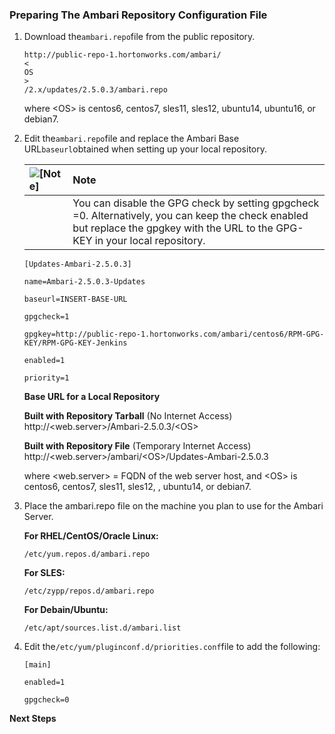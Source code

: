 ### Preparing The Ambari Repository Configuration File

1. Download the`ambari.repo`file from the public repository.

   ```
   http://public-repo-1.hortonworks.com/ambari/
   <
   OS
   >
   /2.x/updates/2.5.0.3/ambari.repo
   ```

   where &lt;OS&gt; is centos6, centos7, sles11, sles12, ubuntu14, ubuntu16, or debian7.

2. Edit the`ambari.repo`file and replace the Ambari Base URL`baseurl`obtained when setting up your local repository.

   | ![](https://docs.hortonworks.com/HDPDocuments/Ambari-2.5.0.3/bk_ambari-installation/common/images/admon/note.png "\[Note\]") | Note |
   | :--- | :--- |
   |  | You can disable the GPG check by setting gpgcheck =0. Alternatively, you can keep the check enabled but replace the gpgkey with the URL to the GPG-KEY in your local repository. |

   ```
   [Updates-Ambari-2.5.0.3]
   ```

   ```
   name=Ambari-2.5.0.3-Updates
   ```

   ```
   baseurl=INSERT-BASE-URL
   ```

   ```
   gpgcheck=1
   ```

   ```
   gpgkey=http://public-repo-1.hortonworks.com/ambari/centos6/RPM-GPG-KEY/RPM-GPG-KEY-Jenkins
   ```

   ```
   enabled=1
   ```

   ```
   priority=1
   ```

   **Base URL for a Local Repository**

   **Built with Repository Tarball**
   \(No Internet Access\)
   http://&lt;web.server&gt;/Ambari-2.5.0.3/&lt;OS&gt;

   **Built with Repository File**
   \(Temporary Internet Access\)
   http://&lt;web.server&gt;/ambari/&lt;OS&gt;/Updates-Ambari-2.5.0.3

   where &lt;web.server&gt; = FQDN of the web server host, and &lt;OS&gt; is centos6, centos7, sles11, sles12, , ubuntu14, or debian7.

3. Place the ambari.repo file on the machine you plan to use for the Ambari Server.

   **For RHEL/CentOS/Oracle Linux:**
   ```
   /etc/yum.repos.d/ambari.repo
   ```

   **For SLES:**
   ```
   /etc/zypp/repos.d/ambari.repo
   ```

   **For Debain/Ubuntu:**
   ```
   /etc/apt/sources.list.d/ambari.list
   ```

4. Edit the`/etc/yum/pluginconf.d/priorities.conf`file to add the following:

   ```
   [main]
   ```

   ```
   enabled=1
   ```

   ```
   gpgcheck=0
   ```

**Next Steps**

